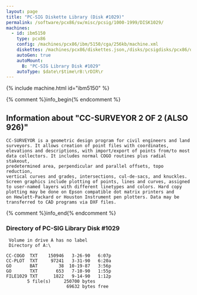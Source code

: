 ```yaml
---
layout: page
title: "PC-SIG Diskette Library (Disk #1029)"
permalink: /software/pcx86/sw/misc/pcsig/1000-1999/DISK1029/
machines:
  - id: ibm5150
    type: pcx86
    config: /machines/pcx86/ibm/5150/cga/256kb/machine.xml
    diskettes: /machines/pcx86/diskettes.json,/disks/pcsigdisks/pcx86/diskettes.json
    autoGen: true
    autoMount:
      B: "PC-SIG Library Disk #1029"
    autoType: $date\r$time\rB:\rDIR\r
---
```


{% include machine.html id="ibm5150" %}

{% comment %}info_begin{% endcomment %}

## Information about "CC-SURVEYOR 2 OF 2 (ALSO 926)"

    CC-SURVEYOR is a geometric design program for civil engineers and land
    surveyors. It allows creation of point files with coordinates,
    elevations and descriptions, with import/export of points from/to most
    data collectors. It includes normal COGO routines plus radial stakeout,
    predetermined area, perpendicular and parallel offsets, topo reduction,
    vertical curves and grades, intersections, cul-de-sacs, and knuckles.
    Screen graphics include plotting of points, lines and curves, assigned
    to user-named layers with different linetypes and colors. Hard copy
    plotting may be done on Epson compatible dot matrix printers and
    on Hewlett-Packard or Houston Instrument pen plotters. Data may be
    transferred to CAD programs via DXF files.
{% comment %}info_end{% endcomment %}


### Directory of PC-SIG Library Disk #1029

     Volume in drive A has no label
     Directory of A:\

    CC-COGO  TXT    150946   3-26-90   6:07p
    CC-PLOT  TXT     97241   3-31-90   6:20a
    GO       BAT        38  10-19-87   3:56p
    GO       TXT       653   7-10-90   1:55p
    FILE1029 TXT      1822   9-14-90   1:12p
            5 file(s)     250700 bytes
                           69632 bytes free
